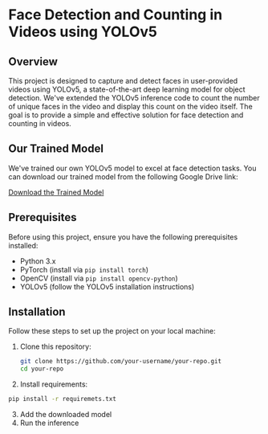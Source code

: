 # Face Detection and Counting in Videos using YOLOv5

## Overview

This project is designed to capture and detect faces in user-provided videos using YOLOv5, a state-of-the-art deep learning model for object detection. We've extended the YOLOv5 inference code to count the number of unique faces in the video and display this count on the video itself. The goal is to provide a simple and effective solution for face detection and counting in videos.

## Our Trained Model

We've trained our own YOLOv5 model to excel at face detection tasks. You can download our trained model from the following Google Drive link:

[Download the Trained Model](link_to_model)

## Prerequisites

Before using this project, ensure you have the following prerequisites installed:

- Python 3.x
- PyTorch (install via `pip install torch`)
- OpenCV (install via `pip install opencv-python`)
- YOLOv5 (follow the YOLOv5 installation instructions)

## Installation

Follow these steps to set up the project on your local machine:

1. Clone this repository:
   ```bash
   git clone https://github.com/your-username/your-repo.git
   cd your-repo
2. Install requirements:
```bash
pip install -r requiremets.txt
```
3. Add the downloaded model
4. Run the inference
